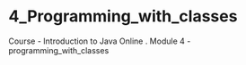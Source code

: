 # 4_Programming_with_classes
Сourse - Introduction to Java Online . Module 4 - programming_with_classes

